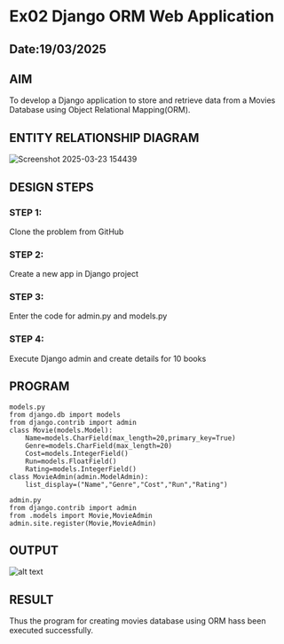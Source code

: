 # Ex02 Django ORM Web Application
## Date:19/03/2025

## AIM
To develop a Django application to store and retrieve data from a Movies Database using Object Relational Mapping(ORM).

## ENTITY RELATIONSHIP DIAGRAM

![Screenshot 2025-03-23 154439](https://github.com/user-attachments/assets/6035c46f-77c1-4f7c-83d7-5785badf1c38)


## DESIGN STEPS

### STEP 1:
Clone the problem from GitHub

### STEP 2:
Create a new app in Django project

### STEP 3:
Enter the code for admin.py and models.py

### STEP 4:
Execute Django admin and create details for 10 books

## PROGRAM
~~~
models.py
from django.db import models
from django.contrib import admin
class Movie(models.Model):
	Name=models.CharField(max_length=20,primary_key=True)
	Genre=models.CharField(max_length=20)
	Cost=models.IntegerField()
	Run=models.FloatField()
	Rating=models.IntegerField()
class MovieAdmin(admin.ModelAdmin):
	list_display=("Name","Genre","Cost","Run","Rating")

admin.py
from django.contrib import admin
from .models import Movie,MovieAdmin
admin.site.register(Movie,MovieAdmin)

~~~
## OUTPUT

![alt text](<Screenshot 2025-03-23 135449.png>)



## RESULT
Thus the program for creating movies database using ORM hass been executed successfully.
